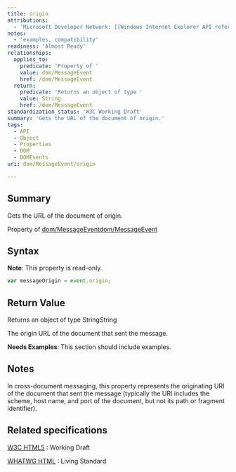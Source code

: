 ```yaml
---
title: origin
attributions:
  - 'Microsoft Developer Network: [[Windows Internet Explorer API reference](http://msdn.microsoft.com/en-us/library/ie/hh828809%28v=vs.85%29.aspx) Article]'
notes:
  - 'examples, compatibility'
readiness: 'Almost Ready'
relationships:
  applies_to:
    predicate: 'Property of '
    value: dom/MessageEvent
    href: /dom/MessageEvent
  return:
    predicate: 'Returns an object of type '
    value: String
    href: /dom/MessageEvent
standardization_status: 'W3C Working Draft'
summary: 'Gets the URL of the document of origin.'
tags:
  - API
  - Object
  - Properties
  - DOM
  - DOMEvents
uri: dom/MessageEvent/origin

---
```

## Summary

Gets the URL of the document of origin.

Property of [dom/MessageEvent](/dom/MessageEvent)[dom/MessageEvent](/dom/MessageEvent)

## Syntax

**Note**: This property is read-only.

``` js
var messageOrigin = event.origin;
```

## Return Value

Returns an object of type StringString

The origin URL of the document that sent the message.

**Needs Examples**: This section should include examples.

## Notes

In cross-document messaging, this property represents the originating URI of the document that sent the message (typically the URI includes the scheme, host name, and port of the document, but not its path or fragment identifier).

## Related specifications

[W3C HTML5](http://www.w3.org/TR/html5/)
:   Working Draft

[WHATWG HTML](http://www.whatwg.org/specs/web-apps/current-work/multipage)
:   Living Standard
